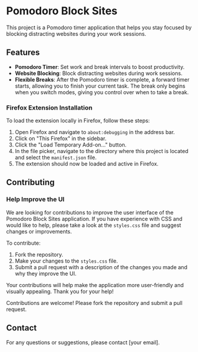 # Pomodoro Block Sites

This project is a Pomodoro timer application that helps you stay focused by blocking distracting websites during your work sessions.

## Features

- **Pomodoro Timer**: Set work and break intervals to boost productivity.
- **Website Blocking**: Block distracting websites during work sessions.
- **Flexible Breaks**: After the Pomodoro timer is complete, a forward timer starts, allowing you to finish your current task. The break only begins when you switch modes, giving you control over when to take a break.

### Firefox Extension Installation

To load the extension locally in Firefox, follow these steps:

1. Open Firefox and navigate to `about:debugging` in the address bar.
2. Click on "This Firefox" in the sidebar.
3. Click the "Load Temporary Add-on..." button.
4. In the file picker, navigate to the directory where this project is located and select the `manifest.json` file.
5. The extension should now be loaded and active in Firefox.


## Contributing
### Help Improve the UI

We are looking for contributions to improve the user interface of the Pomodoro Block Sites application. If you have experience with CSS and would like to help, please take a look at the `styles.css` file and suggest changes or improvements.

To contribute:

1. Fork the repository.
2. Make your changes to the `styles.css` file.
3. Submit a pull request with a description of the changes you made and why they improve the UI.

Your contributions will help make the application more user-friendly and visually appealing. Thank you for your help!

Contributions are welcome! Please fork the repository and submit a pull request.



## Contact

For any questions or suggestions, please contact [your email].
